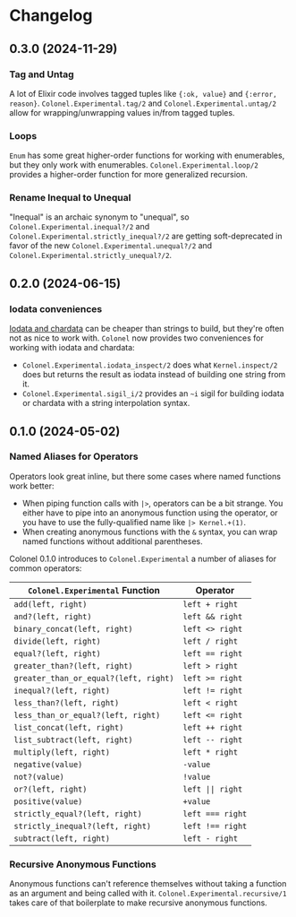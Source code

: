 # Changelog

## 0.3.0 (2024-11-29)

### Tag and Untag

A lot of Elixir code involves tagged tuples like `{:ok, value}` and `{:error, reason}`.
`Colonel.Experimental.tag/2` and `Colonel.Experimental.untag/2` allow for wrapping/unwrapping
values in/from tagged tuples.

### Loops

`Enum` has some great higher-order functions for working with enumerables, but they only work with
enumerables. `Colonel.Experimental.loop/2` provides a higher-order function for more generalized
recursion.

### Rename Inequal to Unequal

"Inequal" is an archaic synonym to "unequal", so `Colonel.Experimental.inequal?/2` and
`Colonel.Experimental.strictly_inequal?/2` are getting soft-deprecated in favor of the new
`Colonel.Experimental.unequal?/2` and `Colonel.Experimental.strictly_unequal?/2`.

## 0.2.0 (2024-06-15)

### Iodata conveniences

[Iodata and chardata](https://hexdocs.pm/elixir/io-and-the-file-system.html#iodata-and-chardata) can be cheaper than strings to build, but they're often not as nice to work with. `Colonel` now provides two conveniences for working with iodata and chardata:
- `Colonel.Experimental.iodata_inspect/2` does what `Kernel.inspect/2` does but returns the result as iodata instead of building one string from it.
- `Colonel.Experimental.sigil_i/2` provides an `~i` sigil for building iodata or chardata with a string interpolation syntax.

## 0.1.0 (2024-05-02)

### Named Aliases for Operators

Operators look great inline, but there some cases where named functions work better:
- When piping function calls with `|>`, operators can be a bit strange. You either have to pipe into an anonymous function using the operator, or you have to use the fully-qualified name like `|> Kernel.+(1)`.
- When creating anonymous functions with the `&` syntax, you can wrap named functions without additional parentheses.

Colonel 0.1.0 introduces to `Colonel.Experimental` a number of aliases for common operators:

`Colonel.Experimental` Function       | Operator
------------------------------------- | --------
`add(left, right)`                    | `left + right`
`and?(left, right)`                   | `left && right`
`binary_concat(left, right)`          | `left <> right`
`divide(left, right)`                 | `left / right`
`equal?(left, right)`                 | `left == right`
`greater_than?(left, right)`          | `left > right`
`greater_than_or_equal?(left, right)` | `left >= right`
`inequal?(left, right)`               | `left != right`
`less_than?(left, right)`             | `left < right`
`less_than_or_equal?(left, right)`    | `left <= right`
`list_concat(left, right)`            | `left ++ right`
`list_subtract(left, right)`          | `left -- right`
`multiply(left, right)`               | `left * right`
`negative(value)`                     | `-value`
`not?(value)`                         | `!value`
`or?(left, right)`                    | `left \|\| right`
`positive(value)`                     | `+value`
`strictly_equal?(left, right)`        | `left === right`
`strictly_inequal?(left, right)`      | `left !== right`
`subtract(left, right)`               | `left - right`

### Recursive Anonymous Functions

Anonymous functions can't reference themselves without taking a function as an argument and being called with it. `Colonel.Experimental.recursive/1` takes care of that boilerplate to make recursive anonymous functions.
